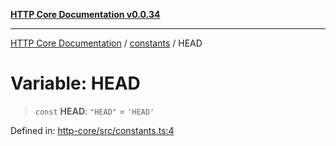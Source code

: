 [**HTTP Core Documentation v0.0.34**](../../README.md)

***

[HTTP Core Documentation](../../modules.md) / [constants](../README.md) / HEAD

# Variable: HEAD

> `const` **HEAD**: `"HEAD"` = `'HEAD'`

Defined in: [http-core/src/constants.ts:4](https://github.com/stonemjs/http-core/blob/6ce19e93bd5f8b28975217f6c01558c07c7c03c7/src/constants.ts#L4)
